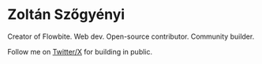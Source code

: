# Zoltán Szőgyényi

Creator of Flowbite. Web dev. Open-source contributor. Community builder.

Follow me on [Twitter/X](https://twitter.com/zoltanszogyenyi) for building in public.
